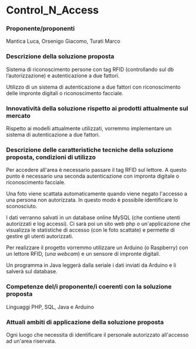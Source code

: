# Control_N_Access

### Proponente/proponenti
Mantica Luca, Orsenigo Giacomo, Turati Marco

 

### Descrizione della soluzione proposta
Sistema di riconoscimento persone con tag RFID (controllando sul db l’autorizzazione) e autenticazione a due fattori. 

Utilizzo di un sistema di autenticazione a due fattori con riconoscimento delle impronte digitali o riconoscimento facciale.

 

### Innovatività della soluzione rispetto ai prodotti attualmente sul mercato
Rispetto ai modelli attualmente utilizzati, vorremmo implementare un sistema di autenticazione a due fattori. 

 

### Descrizione delle caratteristiche tecniche della soluzione proposta, condizioni di utilizzo
Per accedere all'area è necessario passare il tag RFID sul lettore. A questo punto è necessario una seconda autenticazione con impronta digitale o riconoscimento facciale.

Una foto viene scattata automaticamente quando viene negato l'accesso a una persona non autorizzata. In questo modo è possibile identificare lo sconosciuto. 

I dati verranno salvati in un database online MySQL (che contiene utenti autorizzati e log accessi). Ci sarà poi un sito web php o un'applicazione che visualizza le statistiche di accesso (con le foto scattate) e permette di gestire gli utenti autorizzati.

 

Per realizzare il progetto vorremmo utilizzare un Arduino (o Raspberry) con un lettore RFID, (*una webcam*) e un sensore di impronte digitali. 

Un programma in Java leggerà dalla seriale i dati inviati da Arduino e li salverà sul database. 

 

### Competenze del/i proponente/i coerenti con la soluzione proposta
 Linguaggi PHP, SQL, Java e Arduino

 

### Attuali ambiti di applicazione della soluzione proposta
Ogni luogo che necessita di identificare il personale autorizzato all'accesso ad un'area riservata.
